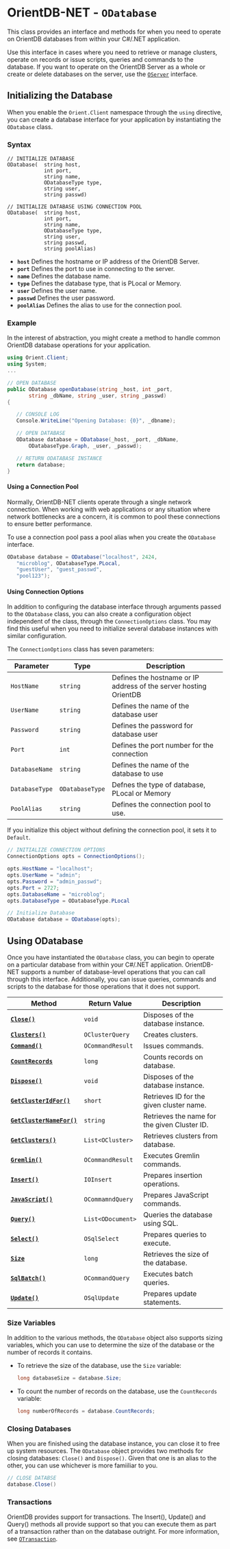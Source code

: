 
# OrientDB-NET - `ODatabase`

This class provides an interface and methods for when you need to operate on OrientDB databases from within your C#/.NET application.

Use this interface in cases where you need to retrieve or manage clusters, operate on records or issue scripts, queries and commands to the database.  If you want to operate on the OrientDB Server as a whole or create or delete databases on the server, use the [`OServer`](NET-Server.md) interface.


## Initializing the Database

When you enable the `Orient.Client` namespace through the `using` directive, you can create a database interface for your application by instantiating the `ODatabase` class.

### Syntax

```
// INITIALIZE DATABASE
ODatabase(  string host, 
            int port,
            string name,
            ODatabaseType type,
            string user,
            string passwd)

// INITIALIZE DATABASE USING CONNECTION POOL
ODatabase(  string host,
            int port,
            string name,
            ODatabaseType type,
            string user,
            string passwd,
            string poolAlias)
```

- **`host`** Defines the hostname or IP address of the OrientDB Server.
- **`port`** Defines the port to use in connecting to the server.
- **`name`** Defines the database name.
- **`type`** Defines the database type, that is PLocal or Memory.
- **`user`** Defines the user name.
- **`passwd`** Defines the user password.
- **`poolAlias`** Defines the alias to use for the connection pool.


### Example

In the interest of abstraction, you might create a method to handle common OrientDB database operations for your application.

```csharp
using Orient.Client;
using System;
...

// OPEN DATABASE
public ODatabase openDatabase(string _host, int _port,
       string _dbName, string _user, string _passwd)
{

   // CONSOLE LOG
   Console.WriteLine("Opening Database: {0}", _dbname);

   // OPEN DATABASE
   ODatabase database = ODatabase(_host, _port, _dbName, 
       ODatabaseType.Graph, _user, _passwd);

   // RETURN ODATABASE INSTANCE
   return database;
}
```


#### Using a Connection Pool

Normally, OrientDB-NET clients operate through a single network connection.  When working with web applications or any situation where network bottlenecks are a concern, it is common to pool these connections to ensure better performance.

To use a connection pool pass a pool alias when you create the `ODatabase` interface.

```csharp
ODatabase database = ODatabase("localhost", 2424,
   "microblog", ODatabaseType.PLocal, 
   "guestUser", "guest_passwd",
   "pool123");
```

#### Using Connection Options

In addition to configuring the database interface through arguments passed to the `ODatabase` class, you can also create a configuration object independent of the class, through the `ConnectionOptions` class.  You may find this useful when you need to initialize several database instances with similar configuration.

The `ConnectionOptions` class has seven parameters:

| Parameter | Type | Description |
|---|---|---|
| `HostName` | `string` | Defines the hostname or IP address of the server hosting OrientDB |
| `UserName` | `string` | Defines the name of the database user |
| `Password` | `string` | Defines the password for database user |
| `Port` | `int` | Defines the port number for the connection |
| `DatabaseName` | `string` | Defines the name of the database to use |
| `DatabaseType` | `ODatabaseType` | Defnes the type of database, PLocal or Memory |
| `PoolAlias` | `string` | Defines the connection pool to use. |

If you initialize this object without defining the connection pool, it sets it to `Default`.

```csharp
// INITIALIZE CONNECTION OPTIONS
ConnectionOptions opts = ConnectionOptions();

opts.HostName = "localhost";
opts.UserName = "admin";
opts.Password = "admin_passwd";
opts.Port = 2727;
opts.DatabaseName = "microblog";
opts.DatabaseType = ODatabaseType.PLocal

// Initialize Database
ODatabase database = ODatabase(opts);
```


## Using ODatabase

Once you have instantiated the `ODatabase` class, you can begin to operate on a particular database from within your C#/.NET application.  OrientDB-NET supports a number of database-level operations that you can call through this interface. Additionally, you can issue queries, commands and scripts to the database for those operations that it does not support. 

| Method | Return Value | Description |
|---|---|---|
| [**`Close()`**](#closing-databases) | `void` | Disposes of the database instance. |
| [**`Clusters()`**](NET-Database-Clusters.md) | `OClusterQuery` | Creates clusters. |
| [**`Command()`**](NET-Database-Command.md) | `OCommandResult` | Issues commands. |
| [**`CountRecords`**](#size-variables) | `long` | Counts records on database. |
| [**`Dispose()`**](#closing-databases) | `void` | Disposes of the database instance. |
| [**`GetClusterIdFor()`**](NET-Database-GetClusterIdFor.md) | `short` | Retrieves ID for the given cluster name.|
| [**`GetClusterNameFor()`**](NET-Database-GetClusterNameFor.md) | `string` | Retrieves the name for the given Cluster ID. |
| [**`GetClusters()`**](NET-Database-GetClusters.md) | `List<OCluster>` | Retrieves clusters from database. |
| [**`Gremlin()`**](NET-Database-Gremlin.md) | `OCommandResult` | Executes Gremlin commands. |
| [**`Insert()`**](NET-Database-Insert.md) | `IOInsert` | Prepares insertion operations. |
| [**`JavaScript()`**](NET-Database-JS.md) | `OCommamndQuery` | Prepares JavaScript commands. |
| [**`Query()`**](NET-Database-Query.md) | `List<ODocument>` | Queries the database using SQL. |
| [**`Select()`**](NET-Database-Select.md) | `OSqlSelect` | Prepares queries to execute. |
| [**`Size`**](#size-variables) | `long` | Retrieves the size of the database. |
| [**`SqlBatch()`**](NET-Database-SqlBatch.md) | `OCommandQuery` | Executes batch queries. |
| [**`Update()`**](NET-Database-Update.md) | `OSqlUpdate` | Prepares update statements. |

### Size Variables

In addition to the various methods, the `ODatabase` object also supports sizing variables, which you can use to determine the size of the database or the number of records it contains.

- To retrieve the size of the database, use the `Size` variable:

  ```csharp
  long databaseSize = database.Size;
  ```

- To count the number of records on the database, use the `CountRecords` variable:

  ```csharp
  long numberOfRecords = database.CountRecords;
  ```


### Closing Databases

When you are finished using the database instance, you can close it to free up system resources.  The `ODatabase` object provides two methods for closing databases: `Close()` and `Dispose()`.  Given that one is an alias to the other, you can use whichever is more famiiliar to you.

```csharp
// CLOSE DATABSE
database.Close()
```


### Transactions

OrientDB provides support for transactions.  The Insert(), Update() and Query() methods all provide support so that you can execute them as part of a transaction rather than on the database outright.  For more information, see [`OTransaction`](NET-Transactions.md).
